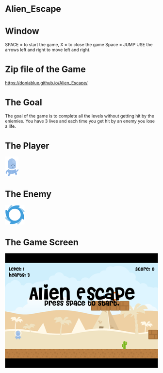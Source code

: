 # Alien_Escape
# Window
SPACE = to start the game, X = to close the game
Space = JUMP USE the arrows left and right to move left and right.
# Zip file of the Game
https://doniablue.github.io/Alien_Escape/
# The Goal
The goal of the game is to complete all the levels without getting hit by the eniemies. You have 3 lives and each time you get hit
by an enemy you lose a life.
# The Player
![Alt Text](https://raw.githubusercontent.com/doniablue/Alien_Escape/master/platformer-final-template-animated/assets/images/characters/p2_jump.png)
# The Enemy
![Alt Text](https://raw.githubusercontent.com/doniablue/Alien_Escape/master/platformer-final-template-animated/assets/images/characters/platformPack_tile011.png)
# The Game Screen
![Alt Text](https://raw.githubusercontent.com/doniablue/Alien_Escape/master/Screenshots/StartScreen.png)
